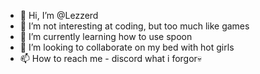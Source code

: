 - 👋 Hi, I’m @Lezzerd
- 👀 I’m not interesting at coding, but too much like games
- 🌱 I’m currently learning how to use spoon
- 💞️ I’m looking to collaborate on my bed with hot girls
- 📫 How to reach me - discord what i forgor💀
